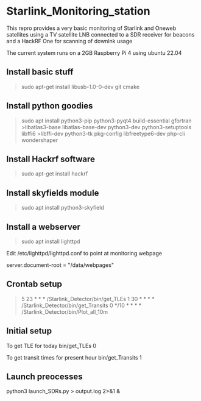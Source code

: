 # Starlink_Monitoring_station

This repro provides a very basic monitoring of Starlink and Oneweb satellites using a TV satellite LNB connected to a SDR receiver for beacons and a HackRF One for scanning of downlnk usage

The current system runs on a 2GB Raspberry Pi 4 using ubuntu 22.04

## Install basic stuff
>sudo apt-get install libusb-1.0-0-dev git cmake

##  Install python goodies
>sudo apt install python3-pip python3-pyqt4 build-essential gfortran >libatlas3-base libatlas-base-dev python3-dev python3-setuptools libffi6 >libffi-dev python3-tk pkg-config libfreetype6-dev php-cli wondershaper


## Install Hackrf software
>sudo apt-get install hackrf


## Install skyfields module
>sudo apt install python3-skyfield


## Install a webserver
>sudo apt install lighttpd

Edit /etc/lighttpd/lighttpd.conf to point at monitoring webpage

server.document-root        = "/data/webpages"

## Crontab setup

>5 23 * * * /Starlink_Detector/bin/get_TLEs 1
>30 * * * * /Starlink_Detector/bin/get_Transits 0
>*/10 * * * * /Starlink_Detector/bin/Plot_all_10m


## Initial setup

To get TLE for today
bin/get_TLEs 0 

To get transit times for present hour
bin/get_Transits 1


## Launch preocesses

python3 launch_SDRs.py > output.log 2>&1 &